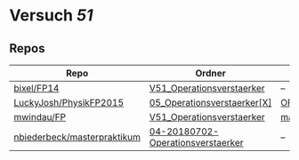 # Versuch *51*

## Repos

|                               Repo                               |                                                             Ordner                                                              |                                                                                  PDFs                                                                                   |
|------------------------------------------------------------------|---------------------------------------------------------------------------------------------------------------------------------|-------------------------------------------------------------------------------------------------------------------------------------------------------------------------|
|[bixel/FP14](../repo/bixel/FP14)                                  |[V51_Operationsverstaerker](https://github.com/bixel/FP14/tree/master/V51_Operationsverstaerker)                                 |–                                                                                                                                                                        |
|[LuckyJosh/PhysikFP2015](../repo/LuckyJosh/PhysikFP2015)          |[05_Operationsverstaerker[X]](https://github.com/LuckyJosh/PhysikFP2015/tree/master/05_Operationsverstaerker%5BX%5D)             |[OPV_Protokoll.pdf](https://docs.google.com/viewer?url=https://raw.githubusercontent.com/LuckyJosh/PhysikFP2015/master/05_Operationsverstaerker%5BX%5D/OPV_Protokoll.pdf)|
|[mwindau/FP](../repo/mwindau/FP)                                  |[V51_Operationsverstaerker](https://github.com/mwindau/FP/tree/master/FP_Master/V51_Operationsverstaerker)                       |[main.pdf](https://docs.google.com/viewer?url=https://raw.githubusercontent.com/mwindau/FP/master/FP_Master/V51_Operationsverstaerker/build/main.pdf)                    |
|[nbiederbeck/masterpraktikum](../repo/nbiederbeck/masterpraktikum)|[04-20180702-Operationsverstaerker](https://github.com/nbiederbeck/masterpraktikum/tree/master/04-20180702-Operationsverstaerker)|–                                                                                                                                                                        |
